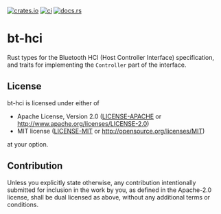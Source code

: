 [![crates.io][crates-badge]][crates-url] [![ci][ci-badge]][ci-url] [![docs.rs][docs-badge]][docs-url]

[crates-badge]: https://img.shields.io/crates/v/bt-hci
[crates-url]: https://crates.io/crates/bt-hci
[docs-badge]: https://docs.rs/bt-hci/badge.svg
[docs-url]: https://docs.rs/bt-hci
[ci-badge]: https://github.com/embassy-rs/bt-hci/actions/workflows/check.yml/badge.svg
[ci-url]: https://github.com/embassy-rs/bt-hci/actions/workflows/check.yml

# bt-hci

Rust types for the Bluetooth HCI (Host Controller Interface) specification, and traits for implementing the `Controller` part
of the interface.

## License

bt-hci is licensed under either of

- Apache License, Version 2.0 ([LICENSE-APACHE](LICENSE-APACHE) or
  <http://www.apache.org/licenses/LICENSE-2.0>)
- MIT license ([LICENSE-MIT](LICENSE-MIT) or <http://opensource.org/licenses/MIT>)

at your option.

## Contribution

Unless you explicitly state otherwise, any contribution intentionally submitted for inclusion in the work by you, as defined in the Apache-2.0 license, shall be dual licensed as above, without any additional terms or conditions.
